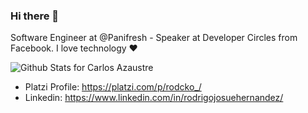 ### Hi there 👋

Software Engineer at @Panifresh - Speaker at Developer Circles from Facebook. I love technology :heart:

![Github Stats for Carlos Azaustre](https://github-readme-stats.vercel.app/api?username=rodcko&show_icons=true&hide_border=true&title_color=ffffff&icon_color=1f6feb&bg_color=0d1117)

* Platzi Profile: https://platzi.com/p/rodcko_/
* Linkedin: https://www.linkedin.com/in/rodrigojosuehernandez/

